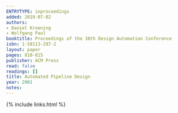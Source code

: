 ```yaml
---
ENTRYTYPE: inproceedings
added: 2019-07-02
authors:
- Daniel Kroening
- Wolfgang Paul
booktitle: Proceedings of the 38th Design Automation Conference
isbn: 1-58113-297-2
layout: paper
pages: 810-815
publisher: ACM Press
read: false
readings: []
title: Automated Pipeline Design
year: 2001
notes:
---
```

{% include links.html %}
